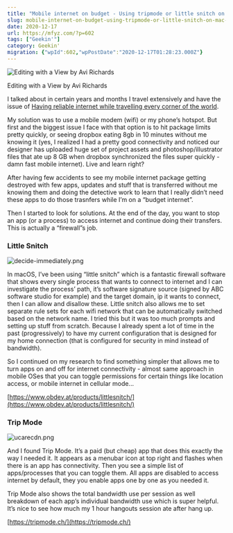 ```yaml
---
title: "Mobile internet on budget - Using tripmode or little snitch on mac to control your bandwidth usage when doing mobile internet hotspot"
slug: mobile-internet-on-budget-using-tripmode-or-little-snitch-on-mac-to-control-your-bandwidth-usage-when-doing-mobile-internet-hotspot
date: 2020-12-17
url: https://mfyz.com/?p=602
tags: ["Geekin'"]
category: Geekin'
migration: {"wpId":602,"wpPostDate":"2020-12-17T01:28:23.000Z"}
---
```


![Editing with a View by Avi Richards](/images/archive/en/2020/12/Z3ownETsdNQ.jpg)

Editing with a View by Avi Richards

I talked about in certain years and months I travel extensively and have the issue of [Having reliable internet while travelling every corner of the world](https://mfyz.com/having-reliable-internet-while-travelling-every-corner-of-the-world/).

My solution was to use a mobile modem (wifi) or my phone’s hotspot. But first and the biggest issue I face with that option is to hit package limits pretty quickly, or seeing dropbox eating 8gb in 10 minutes without me knowing it (yes, I realized I had a pretty good connectivity and noticed our designer has uploaded huge set of project assets and photoshop/illustrator files that ate up 8 GB when dropbox synchronized the files super quickly - damn fast mobile internet). Live and learn right?

After having few accidents to see my mobile internet package getting destroyed with few apps, updates and stuff that is transferred without me knowing them and doing the detective work to learn that I really didn’t need these apps to do those trasnfers while I’m on a “budget internet”. 

Then I started to look for solutions. At the end of the day, you want to stop an app (or a process) to access internet and continue doing their transfers. This is actually a “firewall”s job. 

### Little Snitch

![decide-immediately.png](/images/archive/en/2020/12/image-2.png)

In macOS, I’ve been using “little snitch” which is a fantastic firewall software that shows every single process that wants to connect to internet and I can investigate the process’ path, it’s software signature source (signed by ABC software studio for example) and the target domain, ip it wants to connect, then I can allow and disallow these. Little snitch also allows me to set separate rule sets for each wifi network that can be automatically switched based on the network name. I tried this but it was too much prompts and setting up stuff from scratch. Because I already spent a lot of time in the past (progressively) to have my current configuration that is designed for my home connection (that is configured for security in mind instead of bandwidth).

So I continued on my research to find something simpler that allows me to turn apps on and off for internet connectivity - almost same approach in mobile OSes that you can toggle permissions for certain things like location access, or mobile internet in cellular mode...

[https://www.obdev.at/products/littlesnitch/](https://www.obdev.at/products/littlesnitch/)

### Trip Mode

![ucarecdn.png](/images/archive/en/2020/12/image-3.png)

And I found Trip Mode. It’s a paid (but cheap) app that does this exactly the way I needed it. It appears as a menubar icon at top right and flashes when there is an app has connectivity. Then you see a simple list of apps/processes that you can toggle them. All apps are disabled to access internet by default, they you enable apps one by one as you needed it.

Trip Mode also shows the total bandwidth use per session as well breakdown of each app’s individual bandwidth use which is super helpful. It’s nice to see how much my 1 hour hangouts session ate after hang up.

[https://tripmode.ch/](https://tripmode.ch/)